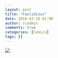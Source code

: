```yaml
---
layout: post
title: "Fastidious"
date: 2016-03-18 01:00
author: rcadmin
comments: true
categories: [Comics]
tags: []
---
```

<a href="../comics/2016/03/18/fastidious"><img src="http://dl.bitsmack.com/comics/20160318.jpg" /></a>
